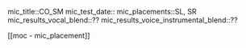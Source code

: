 
mic_title::CO_SM
mic_test_date::
mic_placements::SL, SR
mic_results_vocal_blend::??
mic_results_voice_instrumental_blend::??

[[moc - mic_placement]]